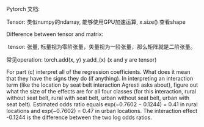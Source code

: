 Pytorch 文档:

Tensor: 类似numpy的ndarray, 能够使用GPU加速运算, x.size() 查看shape

Difference between tensor and matrix:	

​	tensor: 张量, 标量视为零阶张量，矢量视为一阶张量，那么矩阵就是二阶张量。

常见operation: torch.add(x, y)  y.add_(x)    (x and y are tensor)





For part (c) interpret all of the regression coefficients. What does it mean that they have the signs they do (if anything). 
In interpreting an interaction term (like the location by seat belt interaction Agresti asks about), 
figure out what the size of the effects are for all four classes (for this interaction, rural without seat belt, rural with seat belt, urban without seat belt, urban with seat belt).
Estimated odds ratio equals exp(−0.7602 − 0.1244) = 0.41 in rural locations and
exp(−0.7602) = 0.47 in urban locations. The interaction effect -0.1244 is the difference
between the two log odds ratios.
